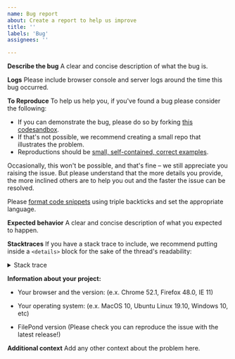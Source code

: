 ```yaml
---
name: Bug report
about: Create a report to help us improve
title: ''
labels: 'Bug'
assignees: ''

---
```


**Describe the bug**
A clear and concise description of what the bug is.


**Logs**
Please include browser console and server logs around the time this bug occurred.


**To Reproduce**
To help us help you, if you've found a bug please consider the following:

* If you can demonstrate the bug, please do so by forking [this codesandbox](https://codesandbox.io/s/vue-filepond-v9ijm).
* If that's not possible, we recommend creating a small repo that illustrates the problem.
* Reproductions should be [small, self-contained, correct examples](http://sscce.org).

Occasionally, this won't be possible, and that's fine – we still appreciate you raising the issue. But please understand that the more details you provide, the more inclined others are to help you out and the faster the issue can be resolved.

Please [format code snippets](https://help.github.com/articles/creating-and-highlighting-code-blocks/) using triple backticks and set the appropriate language.


**Expected behavior**
A clear and concise description of what you expected to happen.


**Stacktraces**
If you have a stack trace to include, we recommend putting inside a `<details>` block for the sake of the thread's readability:

<details>
  <summary>Stack trace</summary>

  Stack trace goes here...
</details>


**Information about your project:**
- Your browser and the version: (e.x. Chrome 52.1, Firefox 48.0, IE 11)

- Your operating system: (e.x. MacOS 10, Ubuntu Linux 19.10, Windows 10, etc)

- FilePond version (Please check you can reproduce the issue with the latest release!)


**Additional context**
Add any other context about the problem here.